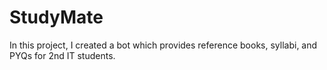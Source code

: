 # StudyMate
In this project, I created a bot which provides reference books, syllabi, and PYQs for 2nd IT students.
